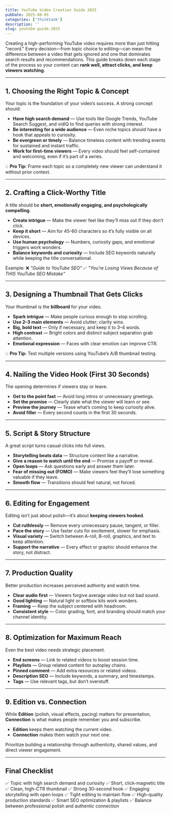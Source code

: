 ```yaml
---
title: YouTube Video Creation Guide 2025
pubDate: 2025-08-05
categories: ['thinktank']
description: ''
slug: youtube-guide-2025
---
```


Creating a high-performing YouTube video requires more than just hitting "record."
Every decision—from topic choice to editing—can mean the difference between a video that gets ignored and one that dominates search results and recommendations.
This guide breaks down each stage of the process so your content can **rank well, attract clicks, and keep viewers watching**.

---

## 1. Choosing the Right Topic & Concept

Your topic is the foundation of your video’s success. A strong concept should:

* **Have high search demand** — Use tools like Google Trends, YouTube Search Suggest, and vidIQ to find queries with strong interest.
* **Be interesting for a wide audience** — Even niche topics should have a hook that appeals to curiosity.
* **Be evergreen or timely** — Balance timeless content with trending events for sustained and instant traffic.
* **Work for first-time viewers** — Every video should feel self-contained and welcoming, even if it’s part of a series.

💡 **Pro Tip:** Frame each topic so a completely new viewer can understand it without prior context.

---

## 2. Crafting a Click-Worthy Title

A title should be **short, emotionally engaging, and psychologically compelling**.

* **Create intrigue** — Make the viewer feel like they’ll miss out if they don’t click.
* **Keep it short** — Aim for 45–60 characters so it’s fully visible on all devices.
* **Use human psychology** — Numbers, curiosity gaps, and emotional triggers work wonders.
* **Balance keywords and curiosity** — Include SEO keywords naturally while keeping the title conversational.

Example:
❌ *"Guide to YouTube SEO"*
✅ *"You’re Losing Views Because of THIS YouTube SEO Mistake"*

---

## 3. Designing a Thumbnail That Gets Clicks

Your thumbnail is the **billboard** for your video.

* **Spark intrigue** — Make people curious enough to stop scrolling.
* **Use 2–3 main elements** — Avoid clutter; clarity wins.
* **Big, bold text** — Only if necessary, and keep it to 3–4 words.
* **High contrast** — Bright colors and distinct subject separation grab attention.
* **Emotional expression** — Faces with clear emotion can improve CTR.

💡 **Pro Tip:** Test multiple versions using YouTube’s A/B thumbnail testing.

---

## 4. Nailing the Video Hook (First 30 Seconds)

The opening determines if viewers stay or leave.

* **Get to the point fast** — Avoid long intros or unnecessary greetings.
* **Set the promise** — Clearly state what the viewer will learn or see.
* **Preview the journey** — Tease what’s coming to keep curiosity alive.
* **Avoid filler** — Every second counts in the first 30 seconds.

---

## 5. Script & Story Structure

A great script turns casual clicks into full views.

* **Storytelling beats data** — Structure content like a narrative.
* **Give a reason to watch until the end** — Promise a payoff or reveal.
* **Open loops** — Ask questions early and answer them later.
* **Fear of missing out (FOMO)** — Make viewers feel they’ll lose something valuable if they leave.
* **Smooth flow** — Transitions should feel natural, not forced.

---

## 6. Editing for Engagement

Editing isn’t just about polish—it’s about **keeping viewers hooked**.

* **Cut ruthlessly** — Remove every unnecessary pause, tangent, or filler.
* **Pace the story** — Use faster cuts for excitement, slower for emphasis.
* **Visual variety** — Switch between A-roll, B-roll, graphics, and text to keep attention.
* **Support the narrative** — Every effect or graphic should enhance the story, not distract.

---

## 7. Production Quality

Better production increases perceived authority and watch time.

* **Clear audio first** — Viewers forgive average video but not bad sound.
* **Good lighting** — Natural light or softbox kits work wonders.
* **Framing** — Keep the subject centered with headroom.
* **Consistent style** — Color grading, font, and branding should match your channel identity.

---

## 8. Optimization for Maximum Reach

Even the best video needs strategic placement.

* **End screens** — Link to related videos to boost session time.
* **Playlists** — Group related content for autoplay chains.
* **Pinned comment** — Add extra resources or related videos.
* **Description SEO** — Include keywords, a summary, and timestamps.
* **Tags** — Use relevant tags, but don’t overstuff.

---

## 9. Edition vs. Connection

While **Edition** (polish, visual effects, pacing) matters for presentation, **Connection** is what makes people remember you and subscribe.

* **Edition** keeps them watching the current video.
* **Connection** makes them watch your next one.

Prioritize building a relationship through authenticity, shared values, and direct viewer engagement.

---

## Final Checklist

✅ Topic with high search demand and curiosity
✅ Short, click-magnetic title
✅ Clean, high-CTR thumbnail
✅ Strong 30-second hook
✅ Engaging storytelling with open loops
✅ Tight editing to maintain flow
✅ High-quality production standards
✅ Smart SEO optimization & playlists
✅ Balance between professional polish and authentic connection

